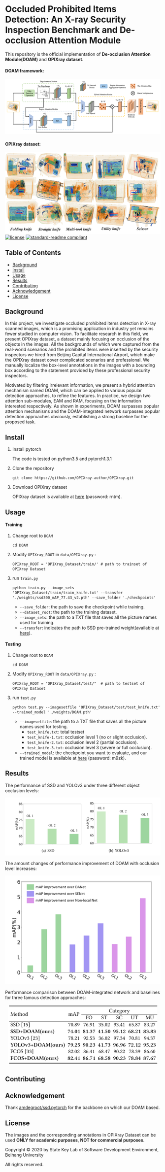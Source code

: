 # Occluded Prohibited Items Detection: An X-ray Security Inspection Benchmark and De-occlusion Attention Module

This repository is the official implementation of **De-occlusion Attention Module(DOAM)** and **OPIXray dataset**.

#### DOAM framework:

![DOAM](images/framework.jpg)

#### OPIXray dataset:

![OPIXray](images/sample.png)
[![license](https://img.shields.io/github/license/:user/:repo.svg)](LICENSE)
[![standard-readme compliant](https://img.shields.io/badge/readme%20style-standard-brightgreen.svg?style=flat-square)](https://github.com/RichardLitt/standard-readme)

## Table of Contents

- [Background](#background)
- [Install](#install)
- [Usage](#usage)
- [Results](#Results)
- [Contributing](#contributing)
- [Acknowledgement](#Acknowledgement)  
- [License](#license)

## Background

In this project, we investigate occluded prohibited items detection in X-ray scanned images, which is a promising application in industry yet remains fewer studied in computer vision. To facilitate research in this field, we present OPIXray dataset, a dataset mainly focusing on occlusion of the objects in the images. All the backgrounds of which were captured from the real-world scenarios and the prohibited items were inserted by the security inspectors we hired from Beijing Capital International Airport, which make the OPIXray dataset cover complicated scenarios and professional. We manually localize the box-level annotations in the images with a bounding box according to the statement provided by these professional security inspectors.

Motivated by filtering irrelevant information, we present a hybrid attention mechanism named DOAM, which can be applied to various popular detection approaches, to refine the features. In practice, we design two attention sub-modules, EAM and RAM, focusing on the information interested respectively. As shown in experiments, DOAM surpasses popular attention mechanisms and the DOAM-integrated network surpasses popular detection approaches obviously, establishing a strong baseline for the proposed task.

## Install

1. Install pytorch

	The code is tested on python3.5 and pytorch1.3.1

2. Clone the repository

	```
	git clone https://github.com/OPIXray-author/OPIXray.git
	```

3. Download OPIXray dataset

	OPIXray dataset is available at [here](https://pan.baidu.com/s/1vhaW_dRSim-3Yu_vKGLqjQ) (password: rntm).

## Usage

#### Training

1. Change root to `DOAM`

    ```
    cd DOAM
    ```

2. Modify `OPIXray_ROOT` in `data/OPIXray.py` :

    ```
    OPIXray_ROOT = 'OPIXray_Dataset/train/'	# path to trainset of OPIXray Dataset
    ```

3. run `train.py`

    ```
    python train.py --image_sets 'OPIXray_Dataset/train/train_knife.txt' --transfer './weights/ssd300_mAP_77.43_v2.pth' --save_folder './checkpoints'
    ```

    - `--save_folder`: the path to save the checkpoint while training.
    - `--dataset_root`: the path to the training dataset.
    - `--image_sets`: the path to a TXT file that saves all the picture names used for training.
    - `--transfer`: indicates the path to SSD pre-trained weight(available at [here](https://s3.amazonaws.com/amdegroot-models/ssd300_mAP_77.43_v2.pth)).

#### Testing

1. Change root to `DOAM`

    ```
    cd DOAM
    ```

2. Modify `OPIXray_ROOT` in `data/OPIXray.py` :

    ```
    OPIXray_ROOT = "OPIXray_Dataset/test/"	# path to testset of OPIXray Dataset
    ```
    
3. run `test.py`

    ```
    python test.py --imagesetfile 'OPIXray_Dataset/test/test_knife.txt' --trained_model './weights/DOAM.pth' 
    ```
    
    - `--imagesetfile`: the path to a TXT file that saves all the picture names used for testing.
    	- `test_knife.txt`: total testset
    	- `test_knife-1.txt`: occlusion level 1 (no or slight occlusion).
    	- `test_knife-2.txt`: occlusion level 2 (partial occlusion).
    	- `test_knife-3.txt`: occlusion level 3 (severe or full occlusion).
    - `--trained_model`: the checkpoint you want to evaluate, and our trained model is available at [here](https://pan.baidu.com/s/1OXvFODNcha2b3Jq5F6qkpw) (password: m9zk).

## Results
The performance of SSD and YOLOv3 under three different object occlusion levels:

<center>
    <img src="images/figure3.png" />
</center>

The amount changes of performance improvement of DOAM with occlusion level increases:

<center>
    <img src="images/figure6.png" />
</center>

Performance comparison between DOAM-integrated network and baselines for three famous detection approaches:

<center>
    <img src="images/table6.png" />
</center>

## Contributing



## Acknowledgement

Thank [amdegroot/ssd.pytorch](https://github.com/amdegroot/ssd.pytorch) for the backbone on which our DOAM based.

## License

The images and the corresponding annotations in OPIXray Dataset can be used **ONLY for academic purposes**, **NOT for commercial purposes**. 

Copyright © 2020 by State Key Lab of Software Development Environment, Beihang University

All rights reserved.